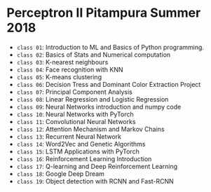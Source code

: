 # Perceptron II Pitampura Summer 2018

- `class 01`: Introduction to ML and Basics of Python programming.
- `class 02`: Basics of Stats and Numerical computation
- `class 03`: K-nearest neighbours
- `class 04`: Face recognition with KNN
- `class 05`: K-means clustering
- `class 06`: Decision Tress and Dominant Color Extraction Project
- `class 07`: Principal Component Analysis
- `class 08`: Linear Regression and Logistic Regression
- `class 09`: Neural Networks introduction and numpy code
- `class 10`: Neural Networks with PyTorch
- `class 11`: Convolutional Neural Networks
- `class 12`: Attention Mechanism and Markov Chains
- `class 13`: Recurrent Neural Network
- `class 14`: Word2Vec and Genetic Algorithms
- `class 15`: LSTM Applications with PyTorch
- `class 16`: Reinforcement Learning Introduction
- `class 17`: Q-learning and Deep Reinforcement Learning
- `class 18`: Google Deep Dream
- `class 19`: Object detection with RCNN and Fast-RCNN
